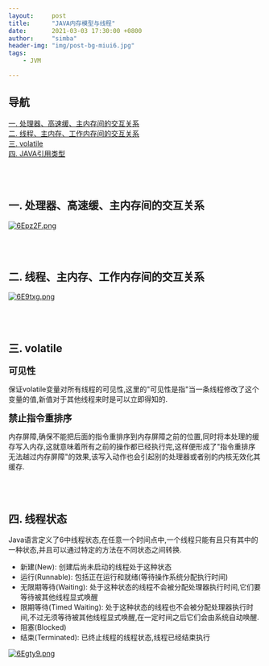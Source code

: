 ```yaml
---
layout:     post
title:      "JAVA内存模型与线程"
date:       2021-03-03 17:30:00 +0800
author:     "simba"
header-img: "img/post-bg-miui6.jpg"
tags:
    - JVM

---
```




## 导航
[一. 处理器、高速缓、主内存间的交互关系](#jump1)
<br>
[二. 线程、主内存、工作内存间的交互关系](#jump2)
<br>
[三. volatile](#jump3)
<br>
[四. JAVA引用类型](#jump4)
<br>






<br><br>
## <span id="jump1">一. 处理器、高速缓、主内存间的交互关系</span>

[![6Epz2F.png](https://s3.ax1x.com/2021/03/03/6Epz2F.png)](https://imgtu.com/i/6Epz2F)



<br><br>
## <span id="jump2">二. 线程、主内存、工作内存间的交互关系</span>

[![6E9txg.png](https://s3.ax1x.com/2021/03/03/6E9txg.png)](https://imgtu.com/i/6E9txg)



<br><br>
## <span id="jump3">三. volatile</span>

**<font size="4">可见性</font>**<br>

保证volatile变量对所有线程的可见性,这里的"可见性是指"当一条线程修改了这个变量的值,新值对于其他线程来时是可以立即得知的.<br>


**<font size="4">禁止指令重排序</font>**<br>

内存屏障,确保不能把后面的指令重排序到内存屏障之前的位置,同时将本处理的缓存写入内存,这就意味着所有之前的操作都已经执行完,这样便形成了"指令重排序无法越过内存屏障"的效果,该写入动作也会引起别的处理器或者别的内核无效化其缓存.<br>



<br><br>
## <span id="jump4">四. 线程状态</span>

Java语言定义了6中线程状态,在任意一个时间点中,一个线程只能有且只有其中的一种状态,并且可以通过特定的方法在不同状态之间转换.
* 新建(New): 创建后尚未启动的线程处于这种状态
* 运行(Runnable): 包括正在运行和就绪(等待操作系统分配执行时间)
* 无限期等待(Waiting): 处于这种状态的线程不会被分配处理器执行时间,它们要等待被其他线程显式唤醒
* 限期等待(Timed Waiting): 处于这种状态的线程也不会被分配处理器执行时间,不过无须等待被其他线程显式唤醒,在一定时间之后它们会由系统自动唤醒.
* 阻塞(Blocked)
* 结束(Terminated): 已终止线程的线程状态,线程已经结束执行

[![6Egty9.png](https://s3.ax1x.com/2021/03/03/6Egty9.png)](https://imgtu.com/i/6Egty9)